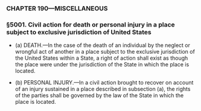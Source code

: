### **CHAPTER 190—MISCELLANEOUS**

### §5001. Civil action for death or personal injury in a place subject to exclusive jurisdiction of United States
* (a) DEATH.—In the case of the death of an individual by the neglect or wrongful act of another in a place subject to the exclusive jurisdiction of the United States within a State, a right of action shall exist as though the place were under the jurisdiction of the State in which the place is located.

* (b) PERSONAL INJURY.—In a civil action brought to recover on account of an injury sustained in a place described in subsection (a), the rights of the parties shall be governed by the law of the State in which the place is located.